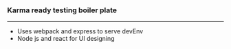 ### Karma ready testing boiler plate 
-----
+ Uses webpack and express to serve devEnv
+ Node js and react for UI designing